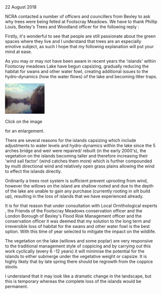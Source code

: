 22 August 2018

NCRA contacted a number of officers and councillers from Bexley to ask why trees were being felled at Footscray Meadows. We have to thank Phillip Louis, Bexley's Trees and Woodland officer for the following reply :

Firstly, it's wonderful to see that people are still passionate about the green spaces where they live and I understand that trees are an especially emotive subject, as such I hope that my following explanation will put your mind at ease.

As you may or may not have been aware in recent years the 'islands' within Footscray meadows Lake have begun capsizing, gradually reducing the habitat for swans and other water fowl, creating additional issues to the hydro-dynamics (how the water flows) of the lake and becoming litter traps.

[](http://www.northcrayresidents.org.uk/dataimages/21.jpg)

![Image](images/nm0554_1.jpg)

Click on the image

for an enlargement.

There are several reasons for the islands capsizing which include adjustments to water levels and hydro-dynamics within the lake since the 5 arches bridge and weir were repaired/ rebuilt (in the early 2000's), the vegetation on the islands becoming taller and therefore increasing their 'wind sail factor' (wind catches them more) which is further compounded by multi directional wind and relatively open grass plains allowing the wind to effect the islands directly.

Ordinarily a trees root system is sufficient prevent uprooting from wind, however the willows on the island are shallow rooted and due to the depth of the lake are unable to gain any purchase (currently rooting in silt build up), resulting in the loss of islands that we have experienced already.

It is for that reason that under consultation with Local Ornithological experts , the Friends of the Footscray Meadows conservation officer and the London Borough of Bexley's Flood Risk Management officer and the conservation officer it was deemed that my solution to the long term and irreversible loss of habitat for the swans and other water fowl is the best option. With this time of year selected to mitigate the impact on the wildlife.

The vegetation on the lake (willows and some poplar) are very responsive to the traditional management style of coppicing and by carrying out this work cyclically (every 6 -12 years) it will minimise the potential for the islands to either submerge under the vegetative weight or capsize. It is highly likely that by late spring there should be regrowth from the coppice stools.

I understand that it may look like a dramatic change in the landscape, but this is temporary whereas the complete loss of the islands would be permanent.

